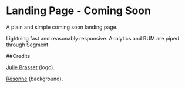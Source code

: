 Landing Page - Coming Soon
===

A plain and simple coming soon landing page.

Lightning fast and reasonably responsive. Analytics and RUM are piped through Segment.

##Credits

[Julie Brasset](https://www.behance.net/juliebrasset) (logo).

[Résonne](http://www.resonne.fr/) (background).

